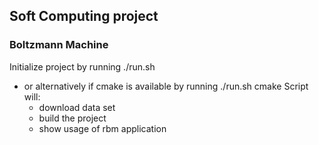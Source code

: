## Soft Computing project
### Boltzmann Machine

Initialize project by running ./run.sh
- or alternatively if cmake is available by running ./run.sh cmake
Script will:
  - download data set
  - build the project
  - show usage of rbm application
